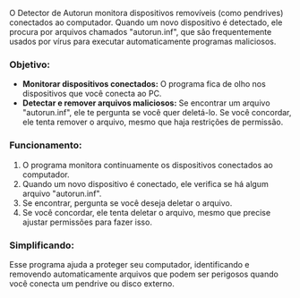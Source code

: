 O Detector de Autorun monitora dispositivos removíveis (como pendrives) conectados ao computador. Quando um novo dispositivo é detectado, ele procura por arquivos chamados "autorun.inf", que são frequentemente usados por vírus para executar automaticamente programas maliciosos.

### Objetivo:

- **Monitorar dispositivos conectados:** O programa fica de olho nos dispositivos que você conecta ao PC.
- **Detectar e remover arquivos maliciosos:** Se encontrar um arquivo "autorun.inf", ele te pergunta se você quer deletá-lo. Se você concordar, ele tenta remover o arquivo, mesmo que haja restrições de permissão.

### Funcionamento:

1. O programa monitora continuamente os dispositivos conectados ao computador.
2. Quando um novo dispositivo é conectado, ele verifica se há algum arquivo "autorun.inf".
3. Se encontrar, pergunta se você deseja deletar o arquivo.
4. Se você concordar, ele tenta deletar o arquivo, mesmo que precise ajustar permissões para fazer isso.

### Simplificando:

Esse programa ajuda a proteger seu computador, identificando e removendo automaticamente arquivos que podem ser perigosos quando você conecta um pendrive ou disco externo.
